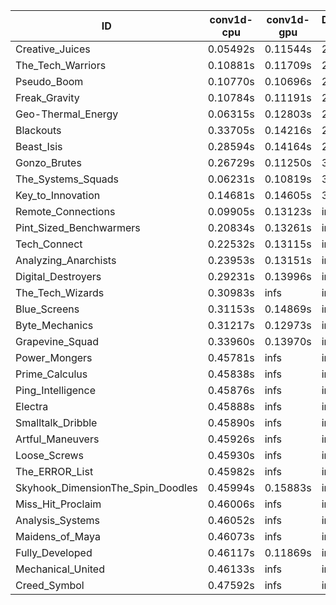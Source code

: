 |ID|conv1d-cpu|conv1d-gpu|DWSPConv2D-gpu|gemm-gpu|avg|
|-|-|-|-|-|-|
|Creative_Juices|0.05492s|0.11544s|2.79532s|1.69432s|1.16500s|
|The_Tech_Warriors|0.10881s|0.11709s|2.86749s|1.74551s|1.20972s|
|Pseudo_Boom|0.10770s|0.10696s|2.87610s|1.76957s|1.21508s|
|Freak_Gravity|0.10784s|0.11191s|2.88493s|1.76320s|1.21697s|
|Geo-Thermal_Energy|0.06315s|0.12803s|2.83781s|1.88517s|1.22854s|
|Blackouts|0.33705s|0.14216s|2.78794s|1.88043s|1.28690s|
|Beast_Isis|0.28594s|0.14164s|2.84235s|1.93491s|1.30121s|
|Gonzo_Brutes|0.26729s|0.11250s|3.01125s|1.82757s|1.30465s|
|The_Systems_Squads|0.06231s|0.10819s|3.26490s|1.92038s|1.33894s|
|Key_to_Innovation|0.14681s|0.14605s|3.05299s|2.14193s|1.37194s|
|Remote_Connections|0.09905s|0.13123s|infs|4.44354s|infs|
|Pint_Sized_Benchwarmers|0.20834s|0.13261s|infs|1.78094s|infs|
|Tech_Connect|0.22532s|0.13115s|infs|1.92457s|infs|
|Analyzing_Anarchists|0.23953s|0.13151s|infs|2.56271s|infs|
|Digital_Destroyers|0.29231s|0.13996s|infs|1.94427s|infs|
|The_Tech_Wizards|0.30983s|infs|infs|4.46526s|infs|
|Blue_Screens|0.31153s|0.14869s|infs|2.58080s|infs|
|Byte_Mechanics|0.31217s|0.12973s|infs|4.49535s|infs|
|Grapevine_Squad|0.33960s|0.13970s|infs|2.49080s|infs|
|Power_Mongers|0.45781s|infs|infs|4.43600s|infs|
|Prime_Calculus|0.45838s|infs|infs|4.43546s|infs|
|Ping_Intelligence|0.45876s|infs|infs|4.47425s|infs|
|Electra|0.45888s|infs|infs|4.44593s|infs|
|Smalltalk_Dribble|0.45890s|infs|infs|4.41443s|infs|
|Artful_Maneuvers|0.45926s|infs|infs|4.46008s|infs|
|Loose_Screws|0.45930s|infs|infs|4.44414s|infs|
|The_ERROR_List|0.45982s|infs|infs|4.44727s|infs|
|Skyhook_DimensionThe_Spin_Doodles|0.45994s|0.15883s|infs|infs|infs|
|Miss_Hit_Proclaim|0.46006s|infs|infs|4.45943s|infs|
|Analysis_Systems|0.46052s|infs|infs|4.43516s|infs|
|Maidens_of_Maya|0.46073s|infs|infs|4.46015s|infs|
|Fully_Developed|0.46117s|0.11869s|infs|4.44793s|infs|
|Mechanical_United|0.46133s|infs|infs|4.46217s|infs|
|Creed_Symbol|0.47592s|infs|infs|4.42916s|infs|
